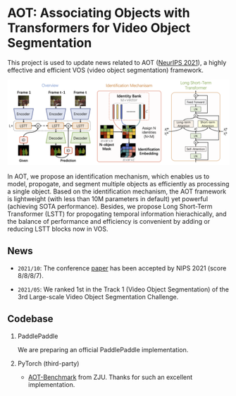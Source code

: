 # AOT: Associating Objects with Transformers for Video Object Segmentation
This project is used to update news related to AOT ([NeurIPS 2021](https://arxiv.org/abs/2106.02638)), a highly effective and efficient VOS (video object segmentation) framework.

![alt text](overview.png "An overview of AOT")

In AOT, we propose an identification mechanism, which enables us to model, propogate, and segment multiple objects as efficiently as processing a single object. Based on the identification mechanism, the AOT framework is lightweight (with less than 10M parameters in default) yet powerful (achieving SOTA performance). Besides, we propose Long Short-Term Transformer (LSTT) for propogating temporal information hierachically, and the balance of performance and efficiency is convenient by adding or reducing LSTT blocks now in VOS.

## News

- `2021/10`: The conference [paper](https://arxiv.org/abs/2106.02638) has been accepted by NIPS 2021 (score 8/8/8/7).

- `2021/05`: We ranked 1st in the Track 1 (Video Object Segmentation) of the 3rd Large-scale Video Object Segmentation Challenge.

## Codebase

1. PaddlePaddle
        
    We are preparing an official PaddlePaddle implementation.

2. PyTorch (third-party)
        
    - [AOT-Benchmark](https://github.com/yoxu515/aot-benchmark) from ZJU. Thanks for such an excellent implementation.




